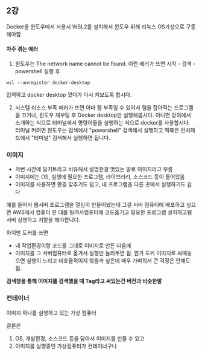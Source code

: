 ## 2강

Docker을 윈도우에서 사용시 WSL2를 설치해서 윈도우 위해 리눅스 OS가상으로 구동해야함


#### 자주 겪는 에러

1. 윈도우는 The network name cannot be found. 이런 에러가 뜨면
시작 - 검색 - powershell 실행 후
```
wsl --unregister docker-desktop
```
입력하고 docker desktop 껐다가 다시 켜보도록 합시다.

 2. 시스템 리소스 부족 에러가 뜨면
아마 램 부족일 수 있어서
램을 잡아먹는 프로그램을 끄거나, 윈도우 재부팅 후 Docker desktop만 실행해봅시다.
아니면 강의에서 소개하는 식으로 터미널에서 명령어들을 실행하는 식으로 docker를 사용합시다.
터미널 켜려면 윈도우는 검색에서 "powershell" 검색해서 실행하고
맥북은 런치패드에서 "터미널" 검색해서 실행하면 됩니다.

### 이미지
- 저번 시간에 밀키트라고 비유해서 설명한걸 멋있는 말로 이미지라고 부름
- 이미지에는 OS, 실행에 필요한 프로그램, 라이브러리, 소스코드 등이 들어있음
- 이미지를 사용하면 환경 맞추기도 쉽고, 내 프로그램을 다른 곳에서 실행하기도 쉽다


예를 들어서 웹서버 프로그램을 열심히 만들어놨는데 그걸 서버 컴퓨터에 배포하고 싶으면 AWS에서 컴퓨터 한 대를 빌려서컴퓨터에 코드옮기고 필요한 프로그램 설치하고웹서버 실행하고 지랄을 해야합니다.

 하지만 도커를 쓰면
- 내 작업환경이랑 코드를 그대로 이미지로 만든 다음에
- 이미지를 그 서버컴퓨터로 옮겨서 실행만 눌러두면 됨.
뭔가 도커 이미지로 싸매놓으면 실행이 느리고 비효율적이지 않을까 싶은데 매우 가벼워서 큰 걱정은 안해도 됨.

**검색창을 통해 이미지를 검색했을 때 Tag라고 써있는건 버전과 비슷한말**

### 컨테이너
이미지 하나를 실행하고 있는 가상 컴퓨터


결론은
1. OS, 개발환경, 소스코드 등을 담아서 이미지를 만들 수 있고
2. 이미지를 실행중인 가상컴퓨터가 컨테이너구나